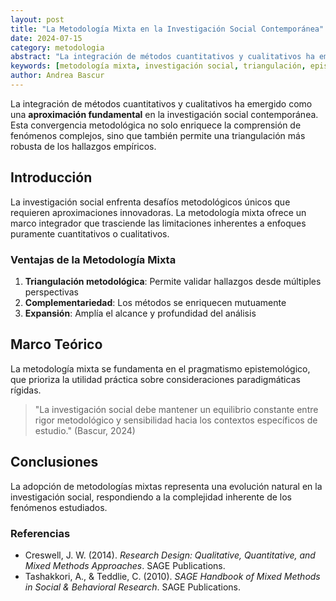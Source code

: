 ```yaml
---
layout: post
title: "La Metodología Mixta en la Investigación Social Contemporánea"
date: 2024-07-15
category: metodologia
abstract: "La integración de métodos cuantitativos y cualitativos ha emergido como una aproximación fundamental en la investigación social contemporánea."
keywords: [metodología mixta, investigación social, triangulación, epistemología]
author: Andrea Bascur
---
```


La integración de métodos cuantitativos y cualitativos ha emergido como una **aproximación fundamental** en la investigación social contemporánea. Esta convergencia metodológica no solo enriquece la comprensión de fenómenos complejos, sino que también permite una triangulación más robusta de los hallazgos empíricos.

## Introducción

La investigación social enfrenta desafíos metodológicos únicos que requieren aproximaciones innovadoras. La metodología mixta ofrece un marco integrador que trasciende las limitaciones inherentes a enfoques puramente cuantitativos o cualitativos.

### Ventajas de la Metodología Mixta

1. **Triangulación metodológica**: Permite validar hallazgos desde múltiples perspectivas
2. **Complementariedad**: Los métodos se enriquecen mutuamente
3. **Expansión**: Amplía el alcance y profundidad del análisis

## Marco Teórico

La metodología mixta se fundamenta en el pragmatismo epistemológico, que prioriza la utilidad práctica sobre consideraciones paradigmáticas rígidas.

> "La investigación social debe mantener un equilibrio constante entre rigor metodológico y sensibilidad hacia los contextos específicos de estudio." (Bascur, 2024)

## Conclusiones

La adopción de metodologías mixtas representa una evolución natural en la investigación social, respondiendo a la complejidad inherente de los fenómenos estudiados.

### Referencias

- Creswell, J. W. (2014). *Research Design: Qualitative, Quantitative, and Mixed Methods Approaches*. SAGE Publications.
- Tashakkori, A., & Teddlie, C. (2010). *SAGE Handbook of Mixed Methods in Social & Behavioral Research*. SAGE Publications.